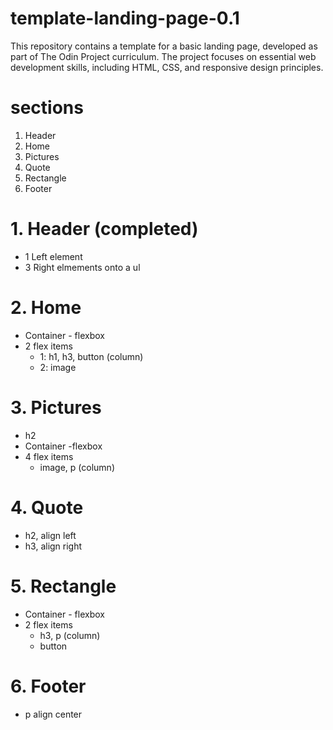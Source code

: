 # template-landing-page-0.1
This repository contains a template for a basic landing page, developed as part of The Odin Project curriculum. The project focuses on essential web development skills, including HTML, CSS, and responsive design principles. 

# sections
1. Header
2. Home
3. Pictures
4. Quote
5. Rectangle
6. Footer

# 1. Header (completed)
- 1 Left element
- 3 Right elmements onto a ul

# 2. Home
- Container - flexbox
- 2 flex items
    - 1: h1, h3, button (column)
    - 2: image

# 3. Pictures
- h2
- Container -flexbox
- 4 flex items
    - image, p (column)

# 4. Quote
- h2, align left
- h3, align right

# 5. Rectangle
- Container - flexbox
- 2 flex items
    - h3, p (column)
    - button

# 6. Footer
- p align center